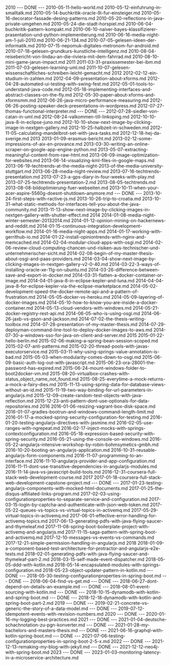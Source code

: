 2010
--- DONE --- 2010-05-11-hello-world.md
2010-05-12-einfuhrung-in-smalltalk.md
2010-05-14-buchkritik-oracle-9i-fur-einsteiger.md
2010-05-16-decorator-fassade-desing-patterns.md
2010-05-20-reflections-in-java-private-umgehen.md
2010-05-24-die-stadt-horspiel.md
2010-06-04-buchkritik-pattern-kompakt.md
2010-06-10-naiver-bayes-klassifizierer-prasentation-und-python-implementierung.md
2010-06-16-media-night-am-1-juli-2010.md
2010-06-21-134.md
2010-07-05-gelesen-ideen-der-informatik.md
2010-07-15-nepomuk-digitales-metronom-fur-android.md
2010-07-18-gelesen-grundkurs-kunstliche-intelligenz.md
2010-08-04-reisebericht-von-lindau-an-die-riviera-mit-dem-fahrrad.md
2010-08-10-mini-game-jarun-impact.md
2011
2011-03-31-praxissemester-bei-ibm.md
2011-07-03-gelesen-learning-uml.md
2011-10-07-gelesen-wissenschaftliches-schreiben-leicht-gemacht.md
2012
2012-02-12-ein-studium-in-zahlen.md
2012-04-09-presentation-about-xforms.md
2012-04-28-automated-ui-testing-with-swing-fest.md
2012-05-01-tools-to-understand-java-code.md
2012-05-18-implementing-interfaces-and-abstract-classes-on-the-fly.md
2012-05-30-paper-about-xforms-and-xformsmm.md
2012-06-26-java-micro-performance-measuring.md
2012-06-26-posting-speaker-deck-presentations-in-wordpress.md
2012-07-27-thomas-functional-interpreter.md
--- DONE --- 2012-07-28-siedler-von-catan-in-uml.md
2012-08-24-valkommen-till-linkoping.md
2012-10-10-java-8-in-eclipse-juno.md
2012-10-10-show-next-image-by-clicking-image-in-nextgen-gallery.md
2012-10-25-halbzeit-in-schweden.md
2012-11-05-calculating-mandelbrot-set-with-java-tasks.md
2012-12-18-hej-da-sverige.md
2013
2013-01-09-erasmus-bericht.md
2013-02-12-some-impressions-of-aix-en-provance.md
2013-03-30-writing-an-online-scraper-on-google-app-engine-python.md
2013-05-07-extracting-meaningful-content-from-raw-html.md
2013-06-09-image-optimization-for-websites.md
2013-06-14-visualizing-kml-files-in-google-maps.md
2013-06-19-techtrends-at-the-media-night-2013-of-the-media-university-stuttgart.md
2013-06-28-media-night-review.md
2013-07-16-techtrends-presentation.md
2013-07-23-a-gps-diary-in-four-weeks-with-play.md
2013-07-25-techtrends-presentation-2.md
2013-08-05-techtrends.md
2013-08-08-bildoptimierung-fuer-webseiten.md
2013-10-11-when-your-acer-aspire-5560g-doesnt-shutdown-anymore.md
--- DONE --- 2013-10-24-first-steps-with-ractive-js.md
2013-10-26-trip-to-croatia.md
2013-10-31-what-static-methods-for-interfaces-tell-you-about-the-java-community.md
2013-11-13-show-next-image-by-clicking-images-in-nextgen-gallery-with-shutter-effect.md
2014
2014-01-08-media-night-winter-semester-20132014.md
2014-01-12-opinion-mining-on-hackernews-and-reddit.md
2014-01-15-continuous-integration-development-workflow.md
2014-01-16-media-night-apps.md
2014-01-17-working-with-gerrithub-io.md
2014-01-22-install-opiniontrends-with-nginx-and-memcached.md
2014-02-04-modular-cloud-apps-with-osgi.md
2014-02-06-review-cloud-computing-chancen-und-risiken-aus-technischer-und-unternehmerischer-sicht.md
2014-02-08-begin-of-my-master-thesis-about-osgi-and-paas-providers.md
2014-03-04-show-next-image-by-clicking-images-in-nextgen-gallery-v2-0-40.md
2014-03-22-3-ways-of-installing-oracle-xe-11g-on-ubuntu.md
2014-03-26-difference-between-save-and-export-in-docker.md
2014-03-31-flatten-a-docker-container-or-image.md
2014-04-01-java-8-in-eclipse-kepler-and-luna.md
2014-04-04-java-8-for-eclipse-kepler-via-the-eclipse-marketplace.md
2014-05-02-development-speed-the-docker-remote-api-and-a-pattern-of-frustration.md
2014-05-05-docker-vs-heroku.md
2014-05-09-layering-of-docker-images.md
2014-05-10-how-to-know-you-are-inside-a-docker-container.md
2014-05-13-cloud-vendors-with-windows.md
2014-05-21-docker-registry-rest-api.md
2014-06-05-who-is-using-osgi.md
2014-06-26-jaxb-vs-gson-and-jackson.md
2014-07-02-the-thesis-writing-toolbox.md
2014-07-28-presentation-of-my-master-thesis.md
2014-07-29-deployman-command-line-tool-to-deploy-docker-images-to-aws.md
2014-07-30-a-windows-sso-for-java-on-client-and-server.md
2015
2015-01-22-hello-berlin.md
2015-02-06-making-a-spring-bean-session-scoped.md
2015-02-07-anti-patterns.md
2015-02-20-thread-pools-with-javas-executorservice.md
2015-03-11-why-using-springs-value-annotation-is-bad.md
2015-05-03-when-modularity-comes-down-to-osgi.md
2015-06-09-basic-auth-log-out-with-javascript.md
2015-06-23-ora-28001-the-password-has-expired.md
2015-06-24-mount-windows-folder-to-boot2docker-vm.md
2015-08-20-virtualbox-crashes-with-status_object_name_not_found.md
2015-08-25-everytime-a-mock-returns-a-mock-a-fairy-dies.md
2015-11-13-using-spring-data-for-database-views-without-an-id.md
2015-11-19-two-way-binding-for-url-parameters-in-angularjs.md
2015-12-09-create-random-test-objects-with-java-reflection.md
2015-12-23-anti-pattern-dont-use-optionals-for-data-repositories.md
2016
2016-01-06-resizing-vagrant-box-disk-space.md
2016-01-07-gradles-bootrun-and-windows-command-length-limit.md
2016-01-17-a-mocked-spring-security-configuration-for-testing.md
2016-01-20-testing-angularjs-directives-with-jasmine.md
2016-02-05-use-ranges-with-ngrepeat.md
2016-02-17-inject-mocks-with-springs-contextconfiguration.md
2016-05-18-expression-based-security-with-spring-security.md
2016-05-21-using-the-console-on-windows.md
2016-05-22-angularjs-intensive-workshop-by-robin-bohmsymetics-gmbh.md
2016-10-20-booting-an-angularjs-application.md
2016-10-31-reusable-angularjs-form-components.md
2016-11-07-programming-to-an-interface.md
2016-11-10-angularjs-provider-and-app-configuration.md
2016-11-11-dont-use-transitive-dependencies-in-angularjs-modules.md
2016-11-14-java-vs-javascript-build-tools.md
2016-12-31-coursera-full-stack-web-development-course.md
2017
2017-01-18-coursera-full-stack-web-development-capstone-project.md
--- DONE --- 2017-01-23-testing-angularjs-components-with-mocked-html-documents.md
2017-01-25-the-disqus-affiliated-links-program.md
2017-02-03-using-configurationproperties-to-separate-service-and-configuration.md
2017-03-15-login-by-captcha-and-authenticate-with-json-web-token.md
2017-05-22-queues-vs-topics-vs-virtual-topics-in-activemq.md
2017-05-29-virtual-topics-in-activemq.md
2017-06-01-effective-error-handling-for-activemq-topics.md
2017-06-13-generating-pdfs-with-java-flying-saucer-and-thymeleaf.md
2017-11-08-spring-boot-boilerplate-project-with-activemq-and-angularjs.md
2017-11-15-saga-pattern-with-spring-boot-and-activemq.md
2017-12-10-messages-vs-events-vs-commands.md
2017-12-21-simple-permission-handling-in-angularjs.md
2018
2018-01-09-a-component-based-test-architecture-for-protractor-and-angularjs-e2e-tests.md
2018-02-01-generating-pdfs-with-java-flying-saucer-and-thymeleaf-part-2.md
2018-03-15-self-made-event-dispatcher.md
2018-05-05-ddd-with-kotlin.md
2018-05-14-encapsulated-modules-with-springs-configuration.md
2018-05-23-object-updater-pattern-in-kotlin.md
--- DONE --- 2018-05-30-testing-configurationproperties-in-spring-boot.md
--- DONE --- 2018-06-04-find-vs-get.md
--- DONE --- 2018-06-27-dont-depend-on-details-an-example.md
--- DONE --- 2018-08-01-event-sourcing-with-kotlin.md
--- DONE --- 2018-10-15-dynamodb-with-kotlin-and-spring-boot.md
--- DONE --- 2018-12-18-dynamodb-with-kotlin-and-spring-boot-part-2.md
2019
--- DONE --- 2019-02-21-concrete-vs-generic-the-story-of-a-data-model.md
--- DONE --- 2019-07-12-idempotent-events-with-revision-numbers.md
2020
--- DONE --- 2020-01-16-my-logging-best-practices.md
2021
--- DONE --- 2021-01-04-deutsche-schachnotation-zu-pgn-konverter.md
--- DONE --- 2021-01-28-my-bachelors-and-masters-thesis.md
--- DONE --- 2021-06-16-graphql-with-kotlin-spring-boot.md
--- DONE --- 2021-07-06-testing-configurationproperties-in-spring-boot-2-5-x.md
2022
--- DONE --- 2021-12-13-remaking-my-blog-with-jekyll.md
--- DONE --- 2021-12-12-neo4j-with-spring-boot.md
2023
--- DONE --- 2023-01-03-monitoring-latency-in-a-microservice-architecture.md
